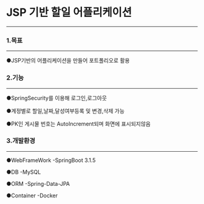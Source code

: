 # JSP 기반 할일 어플리케이션
---

### 1.목표
---
●JSP기반의 어플리케이션을 만들어 포트폴리오로 활용


### 2.기능
---
●SpringSecurity를 이용해 로그인,로그아웃


●계정별로 할일,날짜,달성여부등록 및 변경,삭제 가능


●PK인 게시물 번호는 AutoIncrement되며 화면에 표시되지않음 


### 3.개발환경
---
●WebFrameWork
 -SpringBoot 3.1.5


●DB
 -MySQL


●ORM
 -Spring-Data-JPA


●Container 
 -Docker
